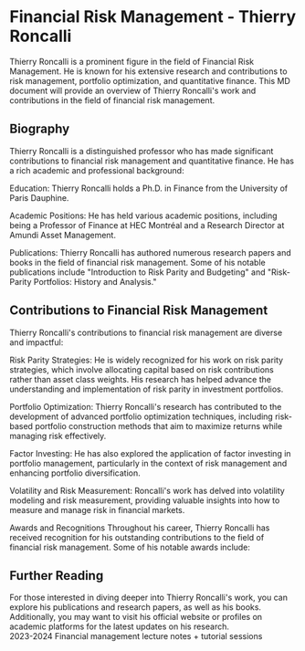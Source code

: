 # Financial Risk Management - Thierry Roncalli

Thierry Roncalli is a prominent figure in the field of Financial Risk Management. He is known for his extensive research and contributions to risk management, portfolio optimization, and quantitative finance. This MD document will provide an overview of Thierry Roncalli's work and contributions in the field of financial risk management.

## Biography
Thierry Roncalli is a distinguished professor who has made significant contributions to financial risk management and quantitative finance. He has a rich academic and professional background:

Education: Thierry Roncalli holds a Ph.D. in Finance from the University of Paris Dauphine.

Academic Positions: He has held various academic positions, including being a Professor of Finance at HEC Montréal and a Research Director at Amundi Asset Management.

Publications: Thierry Roncalli has authored numerous research papers and books in the field of financial risk management. Some of his notable publications include "Introduction to Risk Parity and Budgeting" and "Risk-Parity Portfolios: History and Analysis."

## Contributions to Financial Risk Management
Thierry Roncalli's contributions to financial risk management are diverse and impactful:

Risk Parity Strategies: He is widely recognized for his work on risk parity strategies, which involve allocating capital based on risk contributions rather than asset class weights. His research has helped advance the understanding and implementation of risk parity in investment portfolios.

Portfolio Optimization: Thierry Roncalli's research has contributed to the development of advanced portfolio optimization techniques, including risk-based portfolio construction methods that aim to maximize returns while managing risk effectively.

Factor Investing: He has also explored the application of factor investing in portfolio management, particularly in the context of risk management and enhancing portfolio diversification.

Volatility and Risk Measurement: Roncalli's work has delved into volatility modeling and risk measurement, providing valuable insights into how to measure and manage risk in financial markets.

Awards and Recognitions
Throughout his career, Thierry Roncalli has received recognition for his outstanding contributions to the field of financial risk management. Some of his notable awards include:

## Further Reading
For those interested in diving deeper into Thierry Roncalli's work, you can explore his publications and research papers, as well as his books. Additionally, you may want to visit his official website or profiles on academic platforms for the latest updates on his research.\
2023-2024 Financial management lecture notes + tutorial sessions
